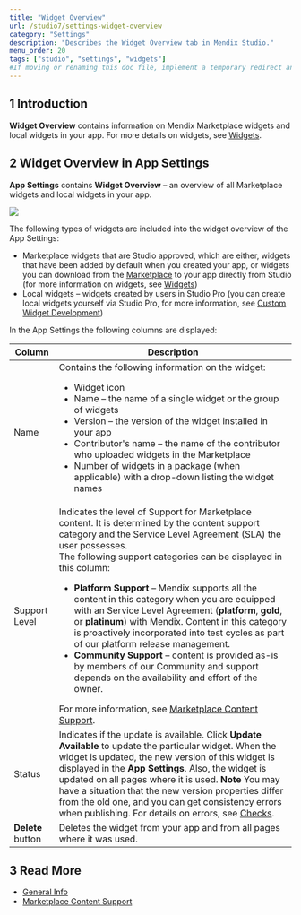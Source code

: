 ```yaml
---
title: "Widget Overview"
url: /studio7/settings-widget-overview
category: "Settings"
description: "Describes the Widget Overview tab in Mendix Studio."
menu_order: 20
tags: ["studio", "settings", "widgets"]
#If moving or renaming this doc file, implement a temporary redirect and let the respective team know they should update the URL in the product. See Mapping to Products for more details.
---
```


## 1 Introduction

**Widget Overview** contains information on Mendix Marketplace widgets and local widgets in your app. For more details on widgets, see [Widgets](page-editor-widgets).

## 2 Widget Overview in App Settings

**App Settings** contains **Widget Overview** – an overview of all Marketplace widgets and local widgets in your app.

![](/attachments/studio7/settings/settings-widget-overview/widget-overview.png)

The following types of widgets are included into the widget overview of the App Settings:

* Marketplace widgets that are Studio approved, which are either, widgets that have been added by default when you created your app, or widgets you can download from the [Marketplace](/appstore/) to your app directly from Studio (for more information on widgets, see [Widgets](page-editor-widgets))
* Local widgets – widgets created by users in Studio Pro (you can create local widgets yourself via Studio Pro, for more information, see [Custom Widget Development](/howto7/widget-development/))

In the App Settings the following columns are displayed:

| Column            | Description                                                  |
| ----------------- | ------------------------------------------------------------ |
| Name              | Contains the following information on the widget: <ul><li>Widget icon</li><li> Name – the name of a single widget or the group of widgets</li><li>Version – the version of the widget installed in your app <li>Contributor's name – the name of the contributor who uploaded widgets in the Marketplace</li><li>Number of widgets in a package (when applicable) with a drop-down listing the widget names</li> |
| Support Level     | Indicates the level of Support for Marketplace content. It is determined by the content support category and the Service Level Agreement (SLA) the user possesses.<br />The following support categories can be displayed in this column: <ul><li>**Platform Support** – Mendix supports all the content in this category when you are equipped with an Service Level Agreement (**platform**, **gold**, or **platinum**) with Mendix. Content in this category is proactively incorporated into test cycles as part of our platform release management. </li><li>**Community Support** – content is provided as-is by members of our Community and support depends on the availability and effort of the owner. </li></ul> For more information, see [Marketplace Content Support](/appstore/general/app-store-content-support). |
| Status            | Indicates if the update is available. Click **Update Available** to update the particular widget. When the widget is updated, the new version of this widget is displayed in the **App Settings**. Also, the widget is updated on all pages where it is used. **Note** You may have a situation that the new version properties differ from the old one, and you can get consistency errors when publishing. For details on errors, see [Checks](checks). |
| **Delete** button | Deletes the widget from your app and from all pages where it was used. |

## 3 Read More

* [General Info](general)
* [Marketplace Content Support](/appstore/general/app-store-content-support)
